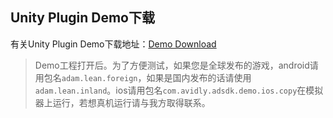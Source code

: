 

## Unity Plugin Demo下载
有关Unity Plugin Demo下载地址：[Demo Download](https://github.com/wawo00/UPSDK_Demo2Unity/tree/3005)
> Demo工程打开后。为了方便测试，如果您是全球发布的游戏，android请用包名`adam.lean.foreign`，如果是国内发布的话请使用 `adam.lean.inland`。ios请用包名`com.avidly.adsdk.demo.ios.copy`在模拟器上运行，若想真机运行请与我方取得联系。